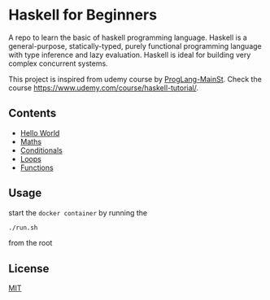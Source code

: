# Haskell for Beginners
A repo to learn the basic of haskell programming language. Haskell is a general-purpose, statically-typed, purely functional programming language with type inference and lazy evaluation. Haskell is ideal for building very complex concurrent systems. 

This project is inspired from udemy course by [ProgLang-MainSt](https://www.udemy.com/user/proglang-mainst/). Check the course https://www.udemy.com/course/haskell-tutorial/.

## Contents
- [Hello World](https://github.com/savazeb/haskell-learn/tree/master/src/hello-world)
- [Maths](https://github.com/savazeb/haskell-learn/tree/master/src/maths)
- [Conditionals](https://github.com/savazeb/haskell-learn/tree/master/src/contidionals)
- [Loops](https://github.com/savazeb/haskell-learn/tree/master/src/recursions)
- [Functions](https://github.com/savazeb/haskell-learn/tree/master/src/functions)

## Usage
start the `docker container` by running the
```bash
./run.sh
```
from the root

## License
[MIT](https://github.com/savazeb/haskell-learn/blob/master/LICENSE)
